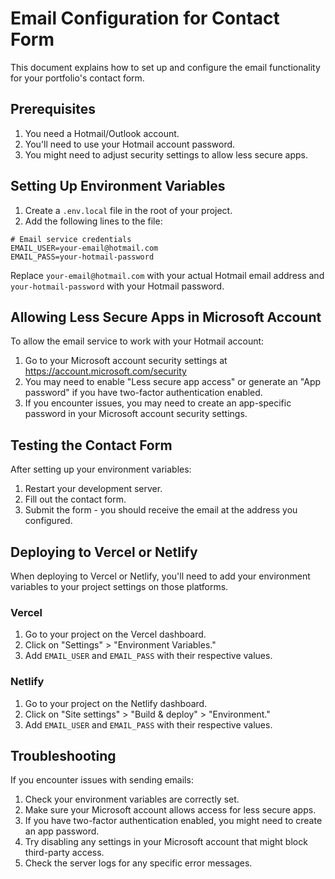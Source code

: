 # Email Configuration for Contact Form

This document explains how to set up and configure the email functionality for your portfolio's contact form.

## Prerequisites

1. You need a Hotmail/Outlook account.
2. You'll need to use your Hotmail account password.
3. You might need to adjust security settings to allow less secure apps.

## Setting Up Environment Variables

1. Create a `.env.local` file in the root of your project.
2. Add the following lines to the file:

```
# Email service credentials
EMAIL_USER=your-email@hotmail.com
EMAIL_PASS=your-hotmail-password
```

Replace `your-email@hotmail.com` with your actual Hotmail email address and `your-hotmail-password` with your Hotmail password.

## Allowing Less Secure Apps in Microsoft Account

To allow the email service to work with your Hotmail account:

1. Go to your Microsoft account security settings at https://account.microsoft.com/security
2. You may need to enable "Less secure app access" or generate an "App password" if you have two-factor authentication enabled.
3. If you encounter issues, you may need to create an app-specific password in your Microsoft account security settings.

## Testing the Contact Form

After setting up your environment variables:

1. Restart your development server.
2. Fill out the contact form.
3. Submit the form - you should receive the email at the address you configured.

## Deploying to Vercel or Netlify

When deploying to Vercel or Netlify, you'll need to add your environment variables to your project settings on those platforms.

### Vercel
1. Go to your project on the Vercel dashboard.
2. Click on "Settings" > "Environment Variables."
3. Add `EMAIL_USER` and `EMAIL_PASS` with their respective values.

### Netlify
1. Go to your project on the Netlify dashboard.
2. Click on "Site settings" > "Build & deploy" > "Environment."
3. Add `EMAIL_USER` and `EMAIL_PASS` with their respective values.

## Troubleshooting

If you encounter issues with sending emails:

1. Check your environment variables are correctly set.
2. Make sure your Microsoft account allows access for less secure apps.
3. If you have two-factor authentication enabled, you might need to create an app password.
4. Try disabling any settings in your Microsoft account that might block third-party access.
5. Check the server logs for any specific error messages. 